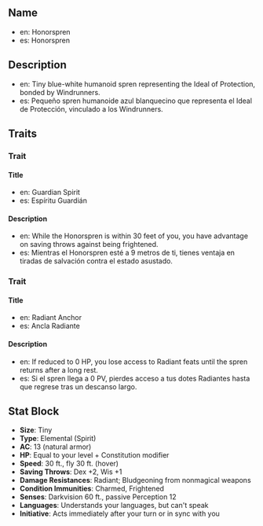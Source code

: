## Name
- en: Honorspren
- es: Honorspren

## Description
- en: Tiny blue-white humanoid spren representing the Ideal of Protection, bonded by Windrunners.
- es: Pequeño spren humanoide azul blanquecino que representa el Ideal de Protección, vinculado a los Windrunners.

## Traits

### Trait
#### Title
- en: Guardian Spirit
- es: Espíritu Guardián

#### Description
- en: While the Honorspren is within 30 feet of you, you have advantage on saving throws against being frightened.
- es: Mientras el Honorspren esté a 9 metros de ti, tienes ventaja en tiradas de salvación contra el estado asustado.

### Trait
#### Title
- en: Radiant Anchor
- es: Ancla Radiante

#### Description
- en: If reduced to 0 HP, you lose access to Radiant feats until the spren returns after a long rest.
- es: Si el spren llega a 0 PV, pierdes acceso a tus dotes Radiantes hasta que regrese tras un descanso largo.

## Stat Block

- **Size**: Tiny
- **Type**: Elemental (Spirit)
- **AC**: 13 (natural armor)
- **HP**: Equal to your level + Constitution modifier
- **Speed**: 30 ft., fly 30 ft. (hover)
- **Saving Throws**: Dex +2, Wis +1
- **Damage Resistances**: Radiant; Bludgeoning from nonmagical weapons
- **Condition Immunities**: Charmed, Frightened
- **Senses**: Darkvision 60 ft., passive Perception 12
- **Languages**: Understands your languages, but can't speak
- **Initiative**: Acts immediately after your turn or in sync with you